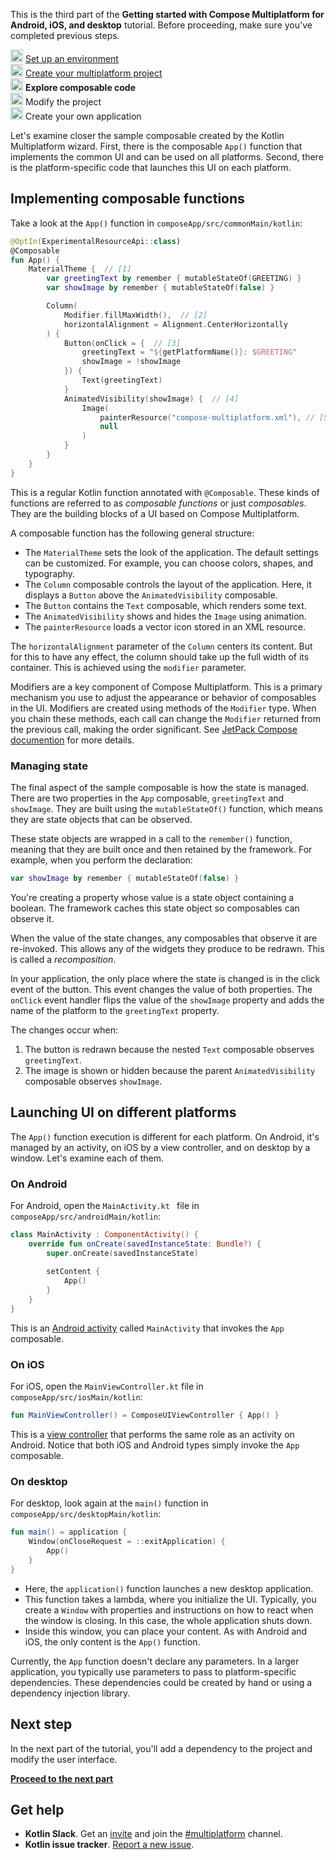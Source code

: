 [//]: # (title: Explore composable code)
<microformat>
   <p>This is the third part of the <strong>Getting started with Compose Multiplatform for Android, iOS, and desktop</strong> tutorial. Before proceeding, make sure you've completed previous steps.</p>
   <p><img src="icon-1-done.svg" width="20" alt="First step"/> <a href="compose-multiplatform-setup.md">Set up an environment</a><br/>
      <img src="icon-2-done.svg" width="20" alt="Second step"/> <a href="compose-multiplatform-create-first-app.md">Create your multiplatform project</a><br/>
      <img src="icon-3.svg" width="20" alt="Third step"/> <strong>Explore composable code</strong><br/>      
      <img src="icon-4-todo.svg" width="20" alt="Fourth step"/> Modify the project<br/>
      <img src="icon-5-todo.svg" width="20" alt="Fifth step"/> Create your own application<br/>
  </p>
</microformat>

Let's examine closer the sample composable created by the Kotlin Multiplatform wizard. First, there is the
composable `App()` function that implements the common UI and can be used on all platforms. Second, there is the
platform-specific code that launches this UI on each platform.

## Implementing composable functions

Take a look at the `App()` function in `composeApp/src/commonMain/kotlin`:

```kotlin
@OptIn(ExperimentalResourceApi::class)
@Composable
fun App() {
    MaterialTheme {  // [1]
        var greetingText by remember { mutableStateOf(GREETING) }
        var showImage by remember { mutableStateOf(false) }

        Column(
            Modifier.fillMaxWidth(),  // [2]
            horizontalAlignment = Alignment.CenterHorizontally
        ) {
            Button(onClick = {  // [3]
                greetingText = "${getPlatformName()}: $GREETING"
                showImage = !showImage
            }) {
                Text(greetingText)
            }
            AnimatedVisibility(showImage) {  // [4]
                Image(
                    painterResource("compose-multiplatform.xml"), // [5]
                    null
                )
            }
        }
    }
}
```

This is a regular Kotlin function annotated with `@Composable`. These kinds of functions are referred to as _composable
functions_ or just _composables_. They are the building blocks of a UI based on Compose Multiplatform.

A composable function has the following general structure:

* The `MaterialTheme` sets the look of the application. The default settings can be customized. For example, you can
  choose colors, shapes, and typography.
* The `Column` composable controls the layout of the application. Here, it displays a `Button` above
  the `AnimatedVisibility` composable.
* The `Button` contains the `Text` composable, which renders some text.
* The `AnimatedVisibility` shows and hides the `Image` using animation.
* The `painterResource` loads a vector icon stored in an XML resource.

The `horizontalAlignment` parameter of the `Column` centers its content. But for this to have any effect, the column
should take up the full width of its container. This is achieved using the `modifier` parameter.

Modifiers are a key component of Compose Multiplatform. This is a primary mechanism you use to adjust the appearance or
behavior of composables in the UI. Modifiers are created using methods of the `Modifier` type. When you chain these
methods, each call can change the `Modifier` returned from the previous call, making the order significant.
See [JetPack Compose documention](https://developer.android.com/jetpack/compose/modifiers) for more details.

### Managing state

The final aspect of the sample composable is how the state is managed. There are two properties in the `App`
composable, `greetingText` and `showImage`. They are built using the `mutableStateOf()` function, which means they are
state objects that can be observed.

These state objects are wrapped in a call to the `remember()` function, meaning that they are built once and then
retained by the framework. For example, when you perform the declaration:

```kotlin
var showImage by remember { mutableStateOf(false) }
```

You're creating a property whose value is a state object containing a boolean. The framework caches this state object so
composables can observe it.

When the value of the state changes, any composables that observe it are re-invoked. This allows any of the widgets they
produce to be redrawn. This is called a _recomposition_.

In your application, the only place where the state is changed is in the click event of the button. This event changes
the value of both properties. The `onClick` event handler flips the value of the `showImage` property and adds the name
of the platform to the `greetingText` property.

The changes occur when:

1. The button is redrawn because the nested `Text` composable observes `greetingText`.
2. The image is shown or hidden because the parent `AnimatedVisibility` composable observes `showImage`.

## Launching UI on different platforms

The `App()` function execution is different for each platform. On Android, it's managed by an activity, on iOS by a view
controller, and on desktop by a window. Let's examine each of them.

### On Android

For Android, open the `MainActivity.kt ` file in `composeApp/src/androidMain/kotlin`:

```kotlin
class MainActivity : ComponentActivity() {
    override fun onCreate(savedInstanceState: Bundle?) {
        super.onCreate(savedInstanceState)
      
        setContent {
            App()
        }
    }
}
```

This is an [Android activity](https://developer.android.com/guide/components/activities/intro-activities)
called `MainActivity` that invokes the `App` composable.

### On iOS

For iOS, open the `MainViewController.kt` file in `composeApp/src/iosMain/kotlin`:

```kotlin
fun MainViewController() = ComposeUIViewController { App() }
```

This is a [view controller](https://developer.apple.com/documentation/uikit/view_controllers) that performs the same
role as an activity on Android. Notice that both iOS and Android types simply invoke the `App` composable.

### On desktop

For desktop, look again at the `main()` function in `composeApp/src/desktopMain/kotlin`:

```kotlin
fun main() = application {
    Window(onCloseRequest = ::exitApplication) {
        App()
    }
}
```

* Here, the `application()` function launches a new desktop application.
* This function takes a lambda, where you initialize the UI. Typically, you create a `Window` with properties and
  instructions on how to react when the window is closing. In this case, the whole application shuts down.
* Inside this window, you can place your content. As with Android and iOS, the only content is the `App()` function.

Currently, the `App` function doesn't declare any parameters. In a larger application, you typically use parameters to
pass to platform-specific dependencies. These dependencies could be created by hand or using a dependency injection
library.

## Next step

In the next part of the tutorial, you'll add a dependency to the project and modify the user interface.

**[Proceed to the next part](compose-multiplatform-modify-project.md)**

## Get help

* **Kotlin Slack**. Get an [invite](https://surveys.jetbrains.com/s3/kotlin-slack-sign-up) and join
  the [#multiplatform](https://kotlinlang.slack.com/archives/C3PQML5NU) channel.
* **Kotlin issue tracker**. [Report a new issue](https://youtrack.jetbrains.com/newIssue?project=KT).
